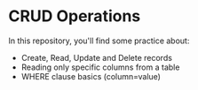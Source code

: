 # CRUD Operations

In this repository, you'll find some practice about:
* Create, Read, Update and Delete records
* Reading only specific columns from a table
* WHERE clause basics (column=value)
